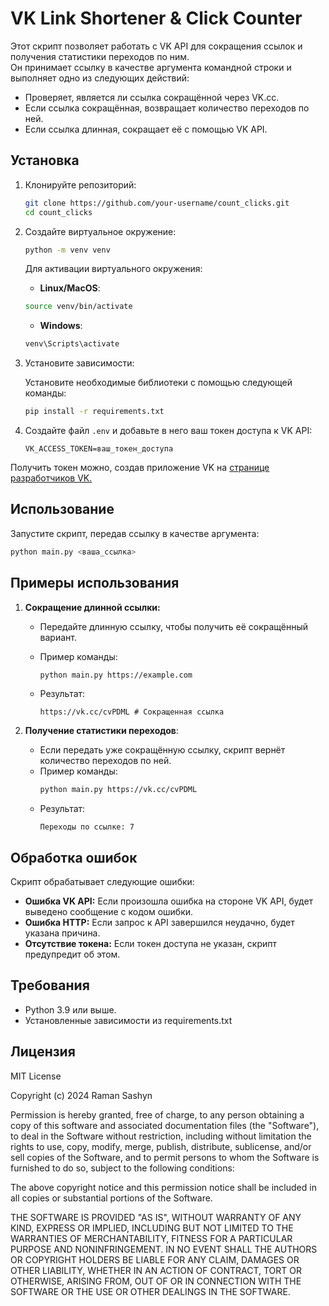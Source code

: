 # VK Link Shortener & Click Counter

Этот скрипт позволяет работать с VK API для сокращения ссылок и получения статистики переходов по ним.  
Он принимает ссылку в качестве аргумента командной строки и выполняет одно из следующих действий:
- Проверяет, является ли ссылка сокращённой через VK.cc.
- Если ссылка сокращённая, возвращает количество переходов по ней.
- Если ссылка длинная, сокращает её с помощью VK API.

## Установка

1. Клонируйте репозиторий:

    ```bash
    git clone https://github.com/your-username/count_clicks.git
    cd count_clicks
    ```

2. Создайте виртуальное окружение:

    ```bash
    python -m venv venv
    ```

    Для активации виртуального окружения:

    - **Linux/MacOS**:
    
    ```bash
    source venv/bin/activate
    ```

    - **Windows**:
    
    ```bash
    venv\Scripts\activate
    ```

3. Установите зависимости:

    Установите необходимые библиотеки с помощью следующей команды:

    ```bash
    pip install -r requirements.txt
    ```

4. Создайте файл `.env` и добавьте в него ваш токен доступа к VK API:

    ```plaintext
    VK_ACCESS_TOKEN=ваш_токен_доступа
    ```
Получить токен можно, создав приложение VK на [странице разработчиков VK.](https://dev.vk.com/ru)

## Использование

Запустите скрипт, передав ссылку в качестве аргумента:
```bash
python main.py <ваша_ссылка>
```

## Примеры использования

1. **Сокращение длинной ссылки:**
   - Передайте длинную ссылку, чтобы получить её сокращённый вариант.
   - Пример команды:
        ```bash
        python main.py https://example.com
        ```

    - Результат:
        ```
        https://vk.cc/cvPDML # Сокращенная ссылка 
        ```

2. **Получение статистики переходов**:
    - Если передать уже сокращённую ссылку, скрипт вернёт количество переходов по ней.
    - Пример команды:
        ```bash
        python main.py https://vk.cc/cvPDML
        ```
    - Результат:
        ```
        Переходы по ссылке: 7
        ```

## Обработка ошибок

Скрипт обрабатывает следующие ошибки:

- **Ошибка VK API:** Если произошла ошибка на стороне VK API, будет выведено сообщение с кодом ошибки.
- **Ошибка HTTP:** Если запрос к API завершился неудачно, будет указана причина.
- **Отсутствие токена:** Если токен доступа не указан, скрипт предупредит об этом.

## Требования
- Python 3.9 или выше.
- Установленные зависимости из requirements.txt

## Лицензия

MIT License

Copyright (c) 2024 Raman Sashyn

Permission is hereby granted, free of charge, to any person obtaining a copy
of this software and associated documentation files (the "Software"), to deal
in the Software without restriction, including without limitation the rights
to use, copy, modify, merge, publish, distribute, sublicense, and/or sell
copies of the Software, and to permit persons to whom the Software is
furnished to do so, subject to the following conditions:

The above copyright notice and this permission notice shall be included in all
copies or substantial portions of the Software.

THE SOFTWARE IS PROVIDED "AS IS", WITHOUT WARRANTY OF ANY KIND, EXPRESS OR
IMPLIED, INCLUDING BUT NOT LIMITED TO THE WARRANTIES OF MERCHANTABILITY,
FITNESS FOR A PARTICULAR PURPOSE AND NONINFRINGEMENT. IN NO EVENT SHALL THE
AUTHORS OR COPYRIGHT HOLDERS BE LIABLE FOR ANY CLAIM, DAMAGES OR OTHER
LIABILITY, WHETHER IN AN ACTION OF CONTRACT, TORT OR OTHERWISE, ARISING FROM,
OUT OF OR IN CONNECTION WITH THE SOFTWARE OR THE USE OR OTHER DEALINGS IN THE
SOFTWARE.
